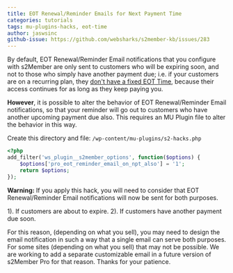 ```yaml
---
title: EOT Renewal/Reminder Emails for Next Payment Time
categories: tutorials
tags: mu-plugins-hacks, eot-time
author: jaswsinc
github-issue: https://github.com/websharks/s2member-kb/issues/283
---
```


By default, EOT Renewal/Reminder Email notifications that you configure with s2Member are only sent to customers who will be expiring soon, and not to those who simply have another payment due; i.e. if your customers are on a recurring plan, they [don't have a fixed EOT Time](http://s2member.com/kb-article/when-is-an-eot-time-set-for-each-user/), because their access continues for as long as they keep paying you.

**However**, it is possible to alter the behavior of EOT Renewal/Reminder Email notifications, so that your reminder will go out to customers who have another upcoming payment due also. This requires an MU Plugin file to alter the behavior in this way.

Create this directory and file:
`/wp-content/mu-plugins/s2-hacks.php`

```php
<?php
add_filter('ws_plugin__s2member_options', function($options) {
    $options['pro_eot_reminder_email_on_npt_also'] = '1';
    return $options;
});
```

**Warning:** If you apply this hack, you will need to consider that EOT Renewal/Reminder Email notifications will now be sent for both purposes.

1). If customers are about to expire.
2). If customers have another payment due soon.

For this reason, (depending on what you sell), you may need to design the email notification in such a way that a single email can serve both purposes. For some sites (depending on what you sell) that may not be possible. We are working to add a separate customizable email in a future version of s2Member Pro for that reason. Thanks for your patience.